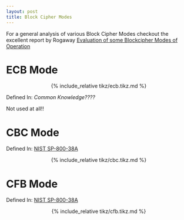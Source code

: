 ```yaml
---
layout: post
title: Block Cipher Modes
---
```


For a general analysis of various Block Cipher Modes checkout the excellent report by Rogaway [Evaluation of some Blockcipher Modes of Operation](https://www.cryptrec.go.jp/exreport/cryptrec-ex-2012-2010r1.pdf)

# ECB Mode

<div style="text-align: center">
{% include_relative tikz/ecb.tikz.md %}
</div>


Defined In: *Common Knowledge????*

Not used at all!!


# CBC Mode

Defined In: [NIST SP-800-38A](http://csrc.nist.gov)
<div style="text-align: center">

{% include_relative tikz/cbc.tikz.md %}
</div>

# CFB Mode

Defined In: [NIST SP-800-38A](http://csrc.nist.gov)
<div style="text-align: center">

{% include_relative tikz/cfb.tikz.md %}
</div>



